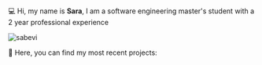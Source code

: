 💻 Hi, my name is **Sara**, I am a software engineering master's student with a 2 year professional experience

<p><img align="center" src="https://github-readme-stats.vercel.app/api/top-langs/?username=sabevi&langs_count=8" alt="sabevi" /></p>

📍 Here, you can find my most recent projects: 
